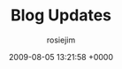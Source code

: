 ---
blog: travel
date: 2009-08-05 13:21:58 +0000
title: "Blog Updates"
author: rosiejim
permalink: /china-2009/three-nations/blog-updates/
---